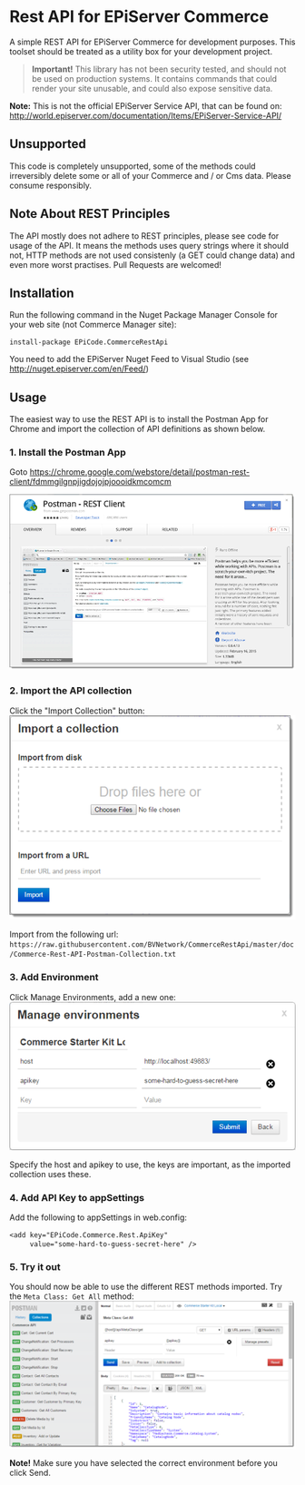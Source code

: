 # Rest API for EPiServer Commerce #
A simple REST API for EPiServer Commerce for development purposes. This toolset should be treated as a utility box for your development project. 

> **Important!**  This library has not been security tested, and should not be used on production systems. It contains commands that could render your site unusable, and could also expose sensitive data.

**Note:** This is not the official EPiServer Service API, that can be found on: http://world.episerver.com/documentation/Items/EPiServer-Service-API/ 

## Unsupported ##
This code is completely unsupported, some of the methods could irreversibly delete some or all of your Commerce and / or Cms data. Please consume responsibly.

## Note About REST Principles ##
The API mostly does not adhere to REST principles, please see code for usage of the API. It means the methods uses query strings where it should not, HTTP methods are not used consistenly (a GET could change data) and even more worst practises. Pull Requests are welcomed!

## Installation ##
Run the following command in the Nuget Package Manager Console for your web site (not Commerce Manager site):
```
install-package EPiCode.CommerceRestApi
```
You need to add the EPiServer Nuget Feed to Visual Studio (see http://nuget.episerver.com/en/Feed/)

## Usage ##
The easiest way to use the REST API is to install the Postman App for Chrome and import the collection of API definitions as shown below.

### 1. Install the Postman App ###
Goto https://chrome.google.com/webstore/detail/postman-rest-client/fdmmgilgnpjigdojojpjoooidkmcomcm

![](https://raw.githubusercontent.com/BVNetwork/CommerceRestApi/master/doc/images/postman-install-app.png)

### 2. Import the API collection ###
Click the "Import Collection" button: 
![](https://raw.githubusercontent.com/BVNetwork/CommerceRestApi/master/doc/images/postman-import-collection.png)

Import from the following url:
`https://raw.githubusercontent.com/BVNetwork/CommerceRestApi/master/doc/Commerce-Rest-API-Postman-Collection.txt`
 
### 3. Add Environment ###
Click Manage Environments, add a new one: 
![](https://raw.githubusercontent.com/BVNetwork/CommerceRestApi/master/doc/images/postman-manage-environment.png)

Specify the host and apikey to use, the keys are important, as the imported collection uses these.

### 4. Add API Key to appSettings ###
Add the following to appSettings in web.config: 
``` 
<add key="EPiCode.Commerce.Rest.ApiKey"
     value="some-hard-to-guess-secret-here" />
```

### 5. Try it out ###
You should now be able to use the different REST methods imported. Try the `Meta Class: Get All` method:
![](https://raw.githubusercontent.com/BVNetwork/CommerceRestApi/master/doc/images/postman-call-method.png)

**Note!** Make sure you have selected the correct environment before you click Send.